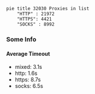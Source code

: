 
```mermaid
pie title 32030 Proxies in list
    "HTTP" : 21972
    "HTTPS": 4421
    "SOCKS" : 8992
```

### Some Info
#### Average Timeout

- mixed: 3.1s
- http: 1.6s
- https: 8.7s
- socks: 6.5s